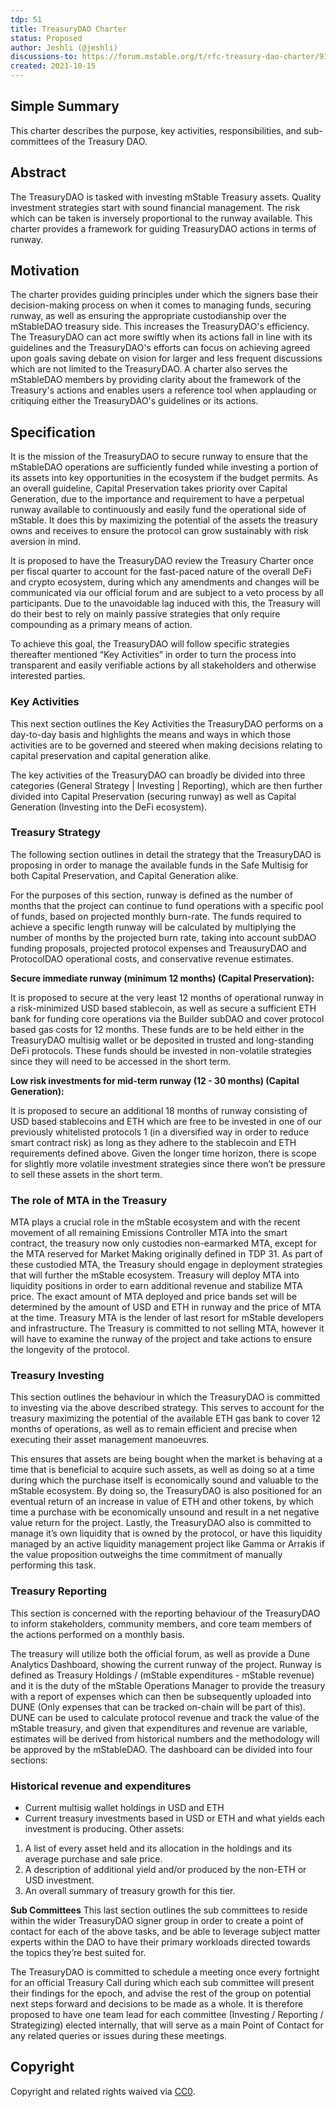 ```yaml
---
tdp: 51
title: TreasuryDAO Charter
status: Proposed
author: Jeshli (@jeshli)
discussions-to: https://forum.mstable.org/t/rfc-treasury-dao-charter/914
created: 2021-10-15
---
```


## Simple Summary

This charter describes the purpose, key activities, responsibilities, and sub-committees of the Treasury DAO.

## Abstract

The TreasuryDAO is tasked with investing mStable Treasury assets. Quality investment strategies start with sound financial management. The risk which can be taken is inversely proportional to the runway available. This charter provides a framework for guiding TreasuryDAO actions in terms of runway.

## Motivation

The charter provides guiding principles under which the signers base their decision-making process on when it comes to managing funds, securing runway, as well as ensuring the appropriate custodianship over the mStableDAO treasury side. This increases the TreasuryDAO's efficiency. The TreasuryDAO can act more swiftly when its actions fall in line with its guidelines and the TreasuryDAO's efforts can focus on achieving agreed upon goals saving debate on vision for larger and less frequent discussions which are not limited to the TreasuryDAO. A charter also serves the mStableDAO members by providing clarity about the framework of the Treasury's actions and enables users a reference tool when applauding or critiquing either the TreasuryDAO's guidelines or its actions.

## Specification

It is the mission of the TreasuryDAO to secure runway to ensure that the mStableDAO operations are sufficiently funded while investing a portion of its assets into key opportunities in the ecosystem if the budget permits. As an overall guideline, Capital Preservation takes priority over Capital Generation, due to the importance and requirement to have a perpetual runway available to continuously and easily fund the operational side of mStable. It does this by maximizing the potential of the assets the treasury owns and receives to ensure the protocol can grow sustainably with risk aversion in mind.

It is proposed to have the TreasuryDAO review the Treasury Charter once per fiscal quarter to account for the fast-paced nature of the overall DeFi and crypto ecosystem, during which any amendments and changes will be communicated via our official forum and are subject to a veto process by all participants. Due to the unavoidable lag induced with this, the Treasury will do their best to rely on mainly passive strategies that only require compounding as a primary means of action.

To achieve this goal, the TreasuryDAO will follow specific strategies thereafter mentioned “Key Activities” in order to turn the process into transparent and easily verifiable actions by all stakeholders and otherwise interested parties.

### Key Activities

This next section outlines the Key Activities the TreasuryDAO performs on a day-to-day basis and highlights the means and ways in which those activities are to be governed and steered when making decisions relating to capital preservation and capital generation alike.

The key activities of the TreasuryDAO can broadly be divided into three categories (General Strategy | Investing | Reporting), which are then further divided into Capital Preservation (securing runway) as well as Capital Generation (Investing into the DeFi ecosystem).

### Treasury Strategy

The following section outlines in detail the strategy that the TreasuryDAO is proposing in order to manage the available funds in the Safe Multisig for both Capital Preservation, and Capital Generation alike.

For the purposes of this section, runway is defined as the number of months that the project can continue to fund operations with a specific pool of funds, based on projected monthly burn-rate. The funds required to achieve a specific length runway will be calculated by multiplying the number of months by the projected burn rate, taking into account subDAO funding proposals, projected protocol expenses and TreausuryDAO and ProtocolDAO operational costs, and conservative revenue estimates.

**Secure immediate runway (minimum 12 months) (Capital Preservation):**

It is proposed to secure at the very least 12 months of operational runway in a risk-minimized USD based stablecoin, as well as secure a sufficient ETH bank for funding core operations via the Builder subDAO and cover protocol based gas costs for 12 months. These funds are to be held either in the TreasuryDAO multisig wallet or be deposited in trusted and long-standing DeFi protocols. These funds should be invested in non-volatile strategies since they will need to be accessed in the short term.

**Low risk investments for mid-term runway (12 - 30 months) (Capital Generation):**

It is proposed to secure an additional 18 months of runway consisting of USD based stablecoins and ETH which are free to be invested in one of our previously whitelisted protocols 1 (in a diversified way in order to reduce smart contract risk) as long as they adhere to the stablecoin and ETH requirements defined above. Given the longer time horizon, there is scope for slightly more volatile investment strategies since there won’t be pressure to sell these assets in the short term.

### The role of MTA in the Treasury

MTA plays a crucial role in the mStable ecosystem and with the recent movement of all remaining Emissions Controller MTA into the smart contract, the treasury now only custodies non-earmarked MTA, except for the MTA reserved for Market Making originally defined in TDP 31. As part of these custodied MTA, the Treasury should engage in deployment strategies that will further the mStable ecosystem. Treasury will deploy MTA into liquidity positions in order to earn additional revenue and stabilize MTA price. The exact amount of MTA deployed and price bands set will be determined by the amount of USD and ETH in runway and the price of MTA at the time. Treasury MTA is the lender of last resort for mStable developers and infrastructure. The Treasury is committed to not selling MTA, however it will have to examine the runway of the project and take actions to ensure the longevity of the protocol.

### Treasury Investing

This section outlines the behaviour in which the TreasuryDAO is committed to investing via the above described strategy. This serves to account for the treasury maximizing the potential of the available ETH gas bank to cover 12 months of operations, as well as to remain efficient and precise when executing their asset management manoeuvres.

This ensures that assets are being bought when the market is behaving at a time that is beneficial to acquire such assets, as well as doing so at a time during which the purchase itself is economically sound and valuable to the mStable ecosystem.
By doing so, the TreasuryDAO is also positioned for an eventual return of an increase in value of ETH and other tokens, by which time a purchase with be economically unsound and result in a net negative value return for the project.
Lastly, the TreasuryDAO also is committed to manage it’s own liquidity that is owned by the protocol, or have this liquidity managed by an active liquidity management project like Gamma or Arrakis if the value proposition outweighs the time commitment of manually performing this task.

### Treasury Reporting

This section is concerned with the reporting behaviour of the TreasuryDAO to inform stakeholders, community members, and core team members of the actions performed on a monthly basis.

The treasury will utilize both the official forum, as well as provide a Dune Analytics Dashboard, showing the current runway of the project.
Runway is defined as Treasury Holdings / (mStable expenditures - mStable revenue) and it is the duty of the mStable Operations Manager to provide the treasury with a report of expenses which can then be subsequently uploaded into DUNE (Only expenses that can be tracked on-chain will be part of this).
DUNE can be used to calculate protocol revenue and track the value of the mStable treasury, and given that expenditures and revenue are variable, estimates will be derived from historical numbers and the methodology will be approved by the mStableDAO.
The dashboard can be divided into four sections:

### Historical revenue and expenditures

- Current multisig wallet holdings in USD and ETH
- Current treasury investments based in USD or ETH and what yields each investment is producing.
Other assets:
1. A list of every asset held and its allocation in the holdings and its average purchase and sale price.
2. A description of additional yield and/or produced by the non-ETH or USD investment.
3. An overall summary of treasury growth for this tier.

**Sub Committees**
This last section outlines the sub committees to reside within the wider TreasuryDAO signer group in order to create a point of contact for each of the above tasks, and be able to leverage subject matter experts within the DAO to have their primary workloads directed towards the topics they’re best suited for.

The TreasuryDAO is committed to schedule a meeting once every fortnight for an official Treasury Call during which each sub committee will present their findings for the epoch, and advise the rest of the group on potential next steps forward and decisions to be made as a whole.
It is therefore proposed to have one team lead for each committee (Investing / Reporting / Strategizing) elected internally, that will serve as a main Point of Contact for any related queries or issues during these meetings.

## Copyright
Copyright and related rights waived via [CC0](https://creativecommons.org/publicdomain/zero/1.0/).
